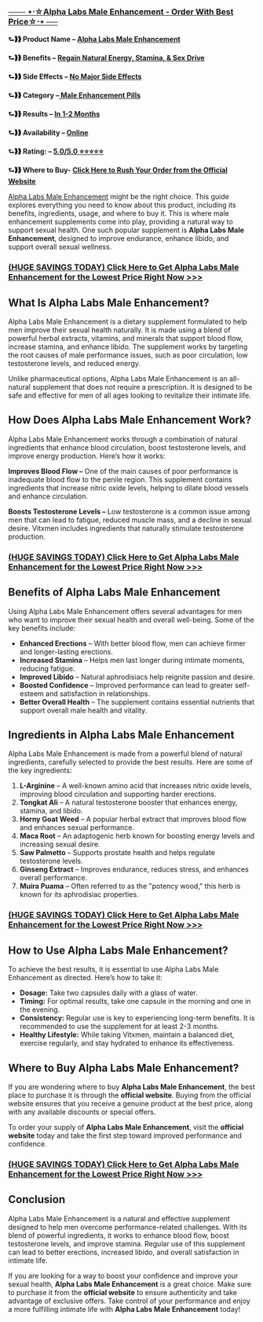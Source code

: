 <h3><a href="https://supplementsme.com/buy/alphalabs"><strong>─── ⋆&sdot;☆<span data-sheets-root="1">Alpha Labs Male Enhancement </span> - Order With Best Price☆&sdot;⋆ ──</strong></a></h3>
<p><strong>⮑❱❱ Product Name &ndash; <a href="https://supplementsme.com/buy/alphalabs">Alpha Labs Male Enhancement</a></strong></p>
<p><strong>⮑❱❱ Benefits &ndash; <a href="https://supplementsme.com/buy/alphalabs">Regain Natural Energy, Stamina, &amp; Sex Drive</a></strong></p>
<p><strong>⮑❱❱ Side Effects &ndash; <a href="https://supplementsme.com/buy/alphalabs">No Major Side Effects</a></strong></p>
<p><strong>⮑❱❱ Category &ndash;<a href="https://supplementsme.com/buy/alphalabs"> Male Enhancement Pills</a></strong></p>
<p><strong>⮑❱❱ Results &ndash; <a href="https://supplementsme.com/buy/alphalabs">In 1-2 Months</a></strong></p>
<p><strong>⮑❱❱ Availability &ndash; <a href="https://supplementsme.com/buy/alphalabs">Online</a></strong></p>
<p><strong>⮑❱❱ Rating: &ndash; <a href="https://supplementsme.com/buy/alphalabs">5.0/5.0 ⭐⭐⭐⭐⭐</a></strong></p>
<p><strong>⮑❱❱ Where to Buy- <a href="https://supplementsme.com/buy/alphalabs">Click Here to Rush Your Order from the Official Website</a></strong></p>
<p><a href="https://supplementsme.com/buy/alphalabs">Alpha Labs Male Enhancement</a> might be the right choice. This guide explores everything you need to know about this product, including its benefits, ingredients, usage, and where to buy it.&nbsp;This is where male enhancement supplements come into play, providing a natural way to support sexual health. One such popular supplement is <strong>Alpha Labs Male Enhancement</strong>, designed to improve endurance, enhance libido, and support overall sexual wellness.</p>
<h3><strong><a href="https://supplementsme.com/buy/alphalabs">(HUGE SAVINGS TODAY) Click Here to Get&nbsp;<span data-sheets-root="1">Alpha Labs Male Enhancement&nbsp;</span>for the Lowest Price Right Now &gt;&gt;&gt;</a></strong></h3>
<h2><strong>What Is Alpha Labs Male Enhancement?</strong></h2>
<p>Alpha Labs Male Enhancement is a dietary supplement formulated to help men improve their sexual health naturally. It is made using a blend of powerful herbal extracts, vitamins, and minerals that support blood flow, increase stamina, and enhance libido. The supplement works by targeting the root causes of male performance issues, such as poor circulation, low testosterone levels, and reduced energy.</p>
<p>Unlike pharmaceutical options, Alpha Labs Male Enhancement is an all-natural supplement that does not require a prescription. It is designed to be safe and effective for men of all ages looking to revitalize their intimate life.</p>
<h2><strong>How Does Alpha Labs Male Enhancement Work?</strong></h2>
<p>Alpha Labs Male Enhancement works through a combination of natural ingredients that enhance blood circulation, boost testosterone levels, and improve energy production. Here&rsquo;s how it works:</p>
<p><strong>Improves Blood Flow &ndash;</strong> One of the main causes of poor performance is inadequate blood flow to the penile region. This supplement contains ingredients that increase nitric oxide levels, helping to dilate blood vessels and enhance circulation.</p>
<p><strong>Boosts Testosterone Levels &ndash;</strong> Low testosterone is a common issue among men that can lead to fatigue, reduced muscle mass, and a decline in sexual desire. Vitxmen includes ingredients that naturally stimulate testosterone production.</p>
<h3><strong><a href="https://supplementsme.com/buy/alphalabs">(HUGE SAVINGS TODAY) Click Here to Get&nbsp;<span data-sheets-root="1">Alpha Labs Male Enhancement&nbsp;</span>for the Lowest Price Right Now &gt;&gt;&gt;</a></strong></h3>
<h2><strong>Benefits of Alpha Labs Male Enhancement</strong></h2>
<p>Using Alpha Labs Male Enhancement offers several advantages for men who want to improve their sexual health and overall well-being. Some of the key benefits include:</p>
<ul>
<li><strong>Enhanced Erections</strong> &ndash; With better blood flow, men can achieve firmer and longer-lasting erections.</li>
<li><strong>Increased Stamina</strong> &ndash; Helps men last longer during intimate moments, reducing fatigue.</li>
<li><strong>Improved Libido</strong> &ndash; Natural aphrodisiacs help reignite passion and desire.</li>
<li><strong>Boosted Confidence</strong> &ndash; Improved performance can lead to greater self-esteem and satisfaction in relationships.</li>
<li><strong>Better Overall Health</strong> &ndash; The supplement contains essential nutrients that support overall male health and vitality.</li>
</ul>
<h2><strong>Ingredients in Alpha Labs Male Enhancement</strong></h2>
<p>Alpha Labs Male Enhancement is made from a powerful blend of natural ingredients, carefully selected to provide the best results. Here are some of the key ingredients:</p>
<ol>
<li><strong>L-Arginine</strong> &ndash; A well-known amino acid that increases nitric oxide levels, improving blood circulation and supporting harder erections.</li>
<li><strong>Tongkat Ali</strong> &ndash; A natural testosterone booster that enhances energy, stamina, and libido.</li>
<li><strong>Horny Goat Weed</strong> &ndash; A popular herbal extract that improves blood flow and enhances sexual performance.</li>
<li><strong>Maca Root</strong> &ndash; An adaptogenic herb known for boosting energy levels and increasing sexual desire.</li>
<li><strong>Saw Palmetto</strong> &ndash; Supports prostate health and helps regulate testosterone levels.</li>
<li><strong>Ginseng Extract</strong> &ndash; Improves endurance, reduces stress, and enhances overall performance.</li>
<li><strong>Muira Puama</strong> &ndash; Often referred to as the "potency wood," this herb is known for its aphrodisiac properties.</li>
</ol>
<h3><strong><a href="https://supplementsme.com/buy/alphalabs">(HUGE SAVINGS TODAY) Click Here to Get&nbsp;<span data-sheets-root="1">Alpha Labs Male Enhancement&nbsp;</span>for the Lowest Price Right Now &gt;&gt;&gt;</a></strong></h3>
<h2><strong>How to Use Alpha Labs Male Enhancement?</strong></h2>
<p>To achieve the best results, it is essential to use Alpha Labs Male Enhancement as directed. Here&rsquo;s how to take it:</p>
<ul>
<li><strong>Dosage:</strong> Take two capsules daily with a glass of water.</li>
<li><strong>Timing:</strong> For optimal results, take one capsule in the morning and one in the evening.</li>
<li><strong>Consistency:</strong> Regular use is key to experiencing long-term benefits. It is recommended to use the supplement for at least 2-3 months.</li>
<li><strong>Healthy Lifestyle:</strong> While taking Vitxmen, maintain a balanced diet, exercise regularly, and stay hydrated to enhance its effectiveness.</li>
</ul>
<h2><strong>Where to Buy Alpha Labs Male Enhancement?</strong></h2>
<p>If you are wondering where to buy <strong>Alpha Labs Male Enhancement</strong>, the best place to purchase it is through the <strong>official website</strong>. Buying from the official website ensures that you receive a genuine product at the best price, along with any available discounts or special offers.</p>
<p>To order your supply of <strong>Alpha Labs Male Enhancement</strong>, visit the <strong>official website</strong> today and take the first step toward improved performance and confidence.</p>
<h3><strong><a href="https://supplementsme.com/buy/alphalabs">(HUGE SAVINGS TODAY) Click Here to Get&nbsp;<span data-sheets-root="1">Alpha Labs Male Enhancement&nbsp;</span>for the Lowest Price Right Now &gt;&gt;&gt;</a></strong></h3>
<h2><strong>Conclusion</strong></h2>
<p>Alpha Labs Male Enhancement is a natural and effective supplement designed to help men overcome performance-related challenges. With its blend of powerful ingredients, it works to enhance blood flow, boost testosterone levels, and improve stamina. Regular use of this supplement can lead to better erections, increased libido, and overall satisfaction in intimate life.</p>
<p>If you are looking for a way to boost your confidence and improve your sexual health, <strong>Alpha Labs Male Enhancement</strong> is a great choice. Make sure to purchase it from the <strong>official website</strong> to ensure authenticity and take advantage of exclusive offers. Take control of your performance and enjoy a more fulfilling intimate life with <strong>Alpha Labs Male Enhancement</strong> today!</p>
